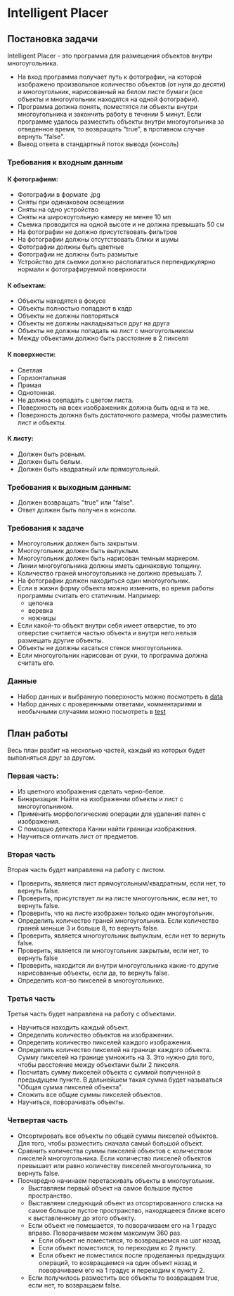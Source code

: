 # Intelligent Placer

## Постановка задачи

Intelligent Placer - это программа для размещения объектов внутри многоугольника.

- На вход программа получает путь к фотографии, на которой изображено произвольное количество объектов (от нуля до десяти) и многоугольник, нарисованный на белом листе бумаги (все объекты и многоугольник находятся на одной фотографии).
- Программа должна понять, поместятся ли объекты внутри многоугольника и закончить работу в течении 5 минут. Если программе удалось разместить объекты внутри многоугольника за отведенное время, то возвращать "true", в противном случае вернуть "false".
- Вывод ответа в стандартный поток вывода (консоль) 

### Требования к входным данным
#### К фотографиям:
- Фотографии в формате .jpg 
- Сняты при одинаковом освещении
- Сняты на одно устройство 
- Сняты на широкоугольную камеру не менее 10 мп
- Съемка проводится на одной высоте и не должна превышать 50 см
- На фотографии не должно присутствовать фильтров
- На фотографии должны отсутствовать блики и шумы 
- Фотографии должны быть цветные
- Фотографии не должны быть размытые 
- Устройство для сьемки должно располагаться перпендикулярно нормали к фотографируемой поверхности 

#### К объектам: 
- Объекты находятся в фокусе 
- Объекты полностью попадают в кадр
- Объекты не должны повторяться
- Объекты не должны накладываться друг на друга 
- Объекты не должны попадать на лист с многоугольником 
- Между объектами должно быть расстояние в 2 пикселя 

#### К поверхности:
- Светлая 
- Горизонтальная 
- Прямая 
- Однотонная. 
- Не должна совпадать с цветом листа.
- Поверхность на всех изображениях должна быть одна и та же.
- Поверхность должна быть достаточного размера, чтобы разместить лист и объекты.

#### К листу:
- Должен быть ровным.
- Должен быть белым.
- Должен быть квадратный или прямоугольный. 

### Требования к выходным данным: 
- Должен возвращать "true" или "false".
- Ответ должен быть получен в консоли.

### Требования к задаче
- Многоугольник должен быть закрытым.
- Многоугольник должен быть выпуклым.
- Многоугольник должен быть нарисован темным маркером. 
- Линии многоугольника должны иметь одинаковую толщину. 
- Количество граней многоугольника не должно превышать 7. 
- На фотографии должен находиться один многоугольник. 
- Если в жизни форму объекта можно изменить, во время работы программы считать его статичным. 
Например:
  - цепочка
  - веревка 
  - ножницы
- Если какой-то объект внутри себя имеет отверстие, то это отверстие считается частью объекта и внутри него нельзя размещать другие объекты. 
- Объекты не должны касаться стенок многоугольника.
- Если многоугольник нарисован от руки, то программа должна считать его. 

### Данные 
- Набор данных и выбранную поверхность можно посмотреть в [data](https://github.com/Fourroubles/Intelligent-Placer/tree/develop/data)
- Набор данных с проверенными ответами, комментариями и необычными случаями можно посмотреть в [test](https://github.com/Fourroubles/Intelligent-Placer/blob/develop/test/description.md)

## План работы
Весь план разбит на несколько частей, каждый из которых будет выполняться друг за другом.

### Первая часть:
- Из цветного изображения сделать черно-белое.
- Бинаризация: Найти на изображении объекты и лист с многоугольником. 
- Применить морфологические операции для удаления патен с изображения. 
- С помощью детектора Канни найти границы изображения. 
- Научиться отличать лист от предметов. 


### Вторая часть 
Вторая часть будет направлена на работу с листом. 

- Проверить, является лист прямоугольным/квадратным, если нет, то вернуть false.
- Проверить, присутствует ли на листе многоугольник, если нет, то вернуть false.
- Проверить, что на листе изображен только один многоугольник. 
- Определить количество граней многоугольника. Если количество граней меньше 3 и больше 8, то вернуть false. 
- Проверить, является многоугольник выпуклым, если нет то вернуть false. 
- Проверить, является ли многоугольник закрытым, если нет, то вернуть false
- Проверить, находится ли внутри многоугольника какие-то другие нарисованные объекты, если да, то вернуть false.
- Определить кол-во пикселей в многоугольнике. 

### Третья часть
Третья часть будет направлена на работу с объектами. 

- Научиться находить каждый объект.
- Определить количество объектов на изображении. 
- Определить количество пикселей каждого изображения.
- Определить количество пикселей на границе каждого объекта. Сумму пикселей на границе умножить на 3. Это нужно для того, чтобы расстояние между объектами были 2 пикселя. 
- Посчитать сумму пикселей объекта с суммой полученной в предыдущем пункте. В дальнейшем такая сумма будет называться "Общая сумма пикселей объекта".
- Сложить все общие суммы пикселей объектов.
- Научиться, поворачивать объекты. 

### Четвертая часть
- Отсортировать все объекты по общей суммы пикселей объектов. Для того, чтобы разместить сначала самый большой объект. 
- Сравнить количества суммы пикселей объектов с количеством пикселей многоугольника. Если количество пикселей объектов превышает или равно количеству пикселей многоугольника, то вернуть false. 
- Поочередно начинаем перетаскивать объекты в многоугольник. 
  - Выставляем первый объект на самое большое пустое пространство. 
  - Выставляем следующий объект из отсортированного списка на самое большое пустое пространство, находящееся ближе всего к выставленному до этого объекту. 
  - Если объект не помешается, то поворачиваем его на 1 градус вправо. Поворачиваем можем максимум 360 раз. 
    - Если объект не поместился, то возвращаемся на шаг назад. 
    - Если объект поместился, то переходим ко 2 пункту.
    - Если объект не поместился после проделанных предыдущих операций, то возвращаемся на один объект назад и поворачиваем его на 1 градус и переходим к пункту 2. 
  - Если получилось разместить все объекты то возвращаем true, если нет, то возвращаем false. 
